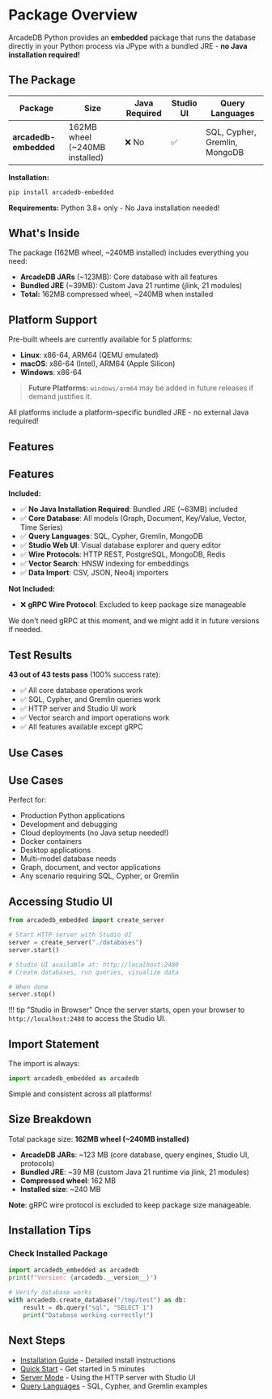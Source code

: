 # Package Overview

ArcadeDB Python provides an **embedded** package that runs the database directly in your Python process via JPype with a bundled JRE - **no Java installation required!**

## The Package

| Package | Size | Java Required | Studio UI | Query Languages |
|---------|------|---------------|-----------|----------------|
| **arcadedb-embedded** | 162MB wheel (~240MB installed) | ❌ No | ✅ | SQL, Cypher, Gremlin, MongoDB |

**Installation:**

```bash
pip install arcadedb-embedded
```

**Requirements:** Python 3.8+ only - No Java installation needed!

## What's Inside

The package (162MB wheel, ~240MB installed) includes everything you need:

- **ArcadeDB JARs** (~123MB): Core database with all features
- **Bundled JRE** (~39MB): Custom Java 21 runtime (jlink, 21 modules)
- **Total:** 162MB compressed wheel, ~240MB when installed

## Platform Support

Pre-built wheels are currently available for 5 platforms:

- **Linux**: x86-64, ARM64 (QEMU emulated)
- **macOS**: x86-64 (Intel), ARM64 (Apple Silicon)
- **Windows**: x86-64

> **Future Platforms:** `windows/arm64` may be added in future releases if demand justifies it.

All platforms include a platform-specific bundled JRE - no external Java required!

## Features

## Features

**Included:**

- ✅ **No Java Installation Required**: Bundled JRE (~63MB) included
- ✅ **Core Database**: All models (Graph, Document, Key/Value, Vector, Time Series)
- ✅ **Query Languages**: SQL, Cypher, Gremlin, MongoDB
- ✅ **Studio Web UI**: Visual database explorer and query editor
- ✅ **Wire Protocols**: HTTP REST, PostgreSQL, MongoDB, Redis
- ✅ **Vector Search**: HNSW indexing for embeddings
- ✅ **Data Import**: CSV, JSON, Neo4j importers

**Not Included:**

- ❌ **gRPC Wire Protocol**: Excluded to keep package size manageable

We don't need gRPC at this moment, and we might add it in future versions if needed.

## Test Results

**43 out of 43 tests pass** (100% success rate):

- ✅ All core database operations work
- ✅ SQL, Cypher, and Gremlin queries work
- ✅ HTTP server and Studio UI work
- ✅ Vector search and import operations work
- ✅ All features available except gRPC

## Use Cases

## Use Cases

Perfect for:

- Production Python applications
- Development and debugging
- Cloud deployments (no Java setup needed!)
- Docker containers
- Desktop applications
- Multi-model database needs
- Graph, document, and vector applications
- Any scenario requiring SQL, Cypher, or Gremlin

## Accessing Studio UI

```python
from arcadedb_embedded import create_server

# Start HTTP server with Studio UI
server = create_server("./databases")
server.start()

# Studio UI available at: http://localhost:2480
# Create databases, run queries, visualize data

# When done
server.stop()
```

!!! tip "Studio in Browser"
    Once the server starts, open your browser to `http://localhost:2480` to access the Studio UI.

## Import Statement

The import is always:

```python
import arcadedb_embedded as arcadedb
```

Simple and consistent across all platforms!

## Size Breakdown

Total package size: **162MB wheel (~240MB installed)**

- **ArcadeDB JARs**: ~123 MB (core database, query engines, Studio UI, protocols)
- **Bundled JRE**: ~39 MB (custom Java 21 runtime via jlink, 21 modules)
- **Compressed wheel**: 162 MB
- **Installed size**: ~240 MB

**Note**: gRPC wire protocol is excluded to keep package size manageable.

## Installation Tips

### Check Installed Package

```python
import arcadedb_embedded as arcadedb
print(f"Version: {arcadedb.__version__}")

# Verify database works
with arcadedb.create_database("/tmp/test") as db:
    result = db.query("sql", "SELECT 1")
    print("Database working correctly!")
```

## Next Steps

- [Installation Guide](installation.md) - Detailed install instructions
- [Quick Start](quickstart.md) - Get started in 5 minutes
- [Server Mode](../guide/server.md) - Using the HTTP server with Studio UI
- [Query Languages](../guide/queries.md) - SQL, Cypher, and Gremlin examples
